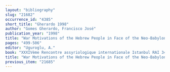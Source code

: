 ```yaml
---
layout: "bibliography"
slug: "21682"
occurrence_id: "4385"
short_title: "Gherardo 1998"
author: "Gomes Gherardo, Francisco José"
publication_year: "1998"
title: "War Motivations of the Hebrew People in Face of the Neo-Babylonic Offensive"
pages: "499-506"
editor: "Uguroglu, A."
book: "XXXIVème Rencontre assyriologique internationale Istanbul RAI 34 (Ankara)"
title: "War Motivations of the Hebrew People in Face of the Neo-Babylonic Offensive"
previous_item: "21685"
---
```

